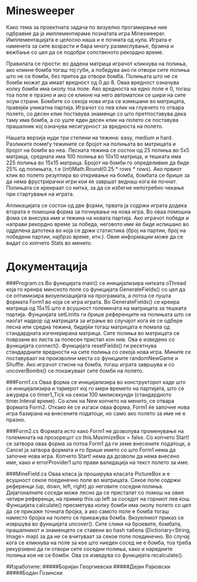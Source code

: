 # Minesweeper

Како тема за проектната задача по визуелно прогамирање ние одбравме да ја имплементираме познатата игра Minesweeper. Имплементацијата е целосно наша и е почната од нула. Играта е наменета за сите возрасти и бара многу размислување, брзина и вежбање со цел да се подобри сопственото рекордно време. 

Правилата се прости: во дадена матрица играчот кликнува на полиња, ако кликне бомба тогаш тој губи, а победува ако ги отвори сите полиња што не се бомби, без притоа да отвори бомба. Полињата што не се бомби можат да имаат вредност од 0 до 8. Оваа вредност означува колку бомби има околу тоа поле. Ако вредноста на едно поле е 0, тогаш тоа поле е празно и ако се кликне на него автоматски се шири на сите осум страни. Бомбите со секоја нова игра се измешани во матрицата, правејќи уникатна партија. Играчот со лев клик на глувчето го отвара полето, со десен клик поставува знаменце со што претпоставува дека таму има бомба, а со уште еден десен клик на полето се поставува прашалник кој означува несигурност за вредноста на полето.

Нашата верзија нуди три степени на тежина: easy, medium и hard. Разликите помеѓу тежините се бројот на полињата во матрицата и бројот на бомби во неа. Лесната тежина се состои од 25 полиња во 5x5 матрица, средната има 100 полиња во 10x10 матрица, и тешката има 225 полиња во 15x15 матрица. Бројот на бомби го определивме да биде 25% од полињата, т.е (int)Math.Round(0.25 * rows * rows). Ако првиот клик во полето резултира во откривање на бомба, бомбата се брише за да нема фрустрирачки игри кои ќе завршат веднаш кога ќе почнат. Полињата се креираат со нитка, за да се избегне непотребно чекање при стартување на играта. 

Апликацијата се состои од две форми, првата ја содржи играта додека втората е помошна форма за почнување на нова игра. Во оваа помошна фома се внесува име и тежина на новата партија. Ако играчот победи и направи рекордно време за победа, неговото име ќе биде испишано во одделена датотека во која се држи статистика (број на партии, број на победени партии, најбрзо време, итн.). Овие информации може да се видат со копчето Stats во менито.

# Документација

###Program.cs
Во функцијата main() се иницијализира нитката oThread која го креира минското поле со функцијата GenerateFields() со цел да се оптимизира визуелизацијата на програмата, а потоа се пушта формата Form1 во која се игра играта. Во GenerateFields() се креира матрица од 15x15 што е всушност големината на матрицата за тешката партија. Фунцкијата setLimits ги брише референците на полињата што се наоѓат надвор од матрицата за играње во случајот кога ќе се одбере лесна или средна тежина, бидејќи тогаш матрицата е помала од стандардната изгенерирана матрица. Сите полиња во матрицата се поврзани во листа за полесен пристап кон нив. Ова е изведено со функцијата connect(). Функцијата resetFields() ги ресетнува стандардните вредности на сите полиња со секоја нова игра. Мините се поставуваат на произволни места со функциите randomNewGame и Shuffle. Ако играчот стисне на бомба, тогаш играта завршува и со uncoverBombs() се покажуваат сите бомби на полето.

###Form1.cs
Оваа форма се иницијализира во конструкторот каде што се иницијализира и тајмерот кој го мери времето на партијата, што се ажурира со timer1_Tick на секои 100 милисекунди (стандардното timer.Inteval време). Со клик на New копчето на менито, се отвара формата Form2. Откако ќе се изгаси оваа форма, Form1 ќе започне нова игра базирана на внесените податоци, но само ако полето за име не е празно.

###Form2.cs
Формата исто како Form1 не дозволува променување на големината на прозорецот со this.MaximizeBox = false. Со копчето Start! се затвора оваа форма за потоа Form1 да ги земе внесените податоци, а Cancel ја затвора формата и го брише името со што Form1 нема да започне нова игра. Копчето Start! нема да дозволи да нема внесено име, како и errorProvider1 што прави валидација на текст полето за име.

###MineField.cs
Оваа класа ја проширува класата PictureBox и е всушност секое поединечно поле во матрицата. Секое поле содржи референци (up, down, left, right) до неговите соседни полиња. Дијагоналните соседи може лесно да се пристапат со помош на овие четири референци, на пример this.up.left за соседот на горниот лев ќош. Функцијата calculate() пресметува колку бомби има околу полето со цел да се прикаже точната бројка, а ако самото поле е бомба тогаш наместо бројка на полето се прикажува бомба. Визуелниот приказ се извршува во функцијата uncover(). Сите слики на броевите, бомбата, прашалникот и знаменцето се ставени во hash табела (Dictionary<String, Image> map) за да не се вчитуваат за секое поле поединечно. Во случај кога се кликнува на поле за кое што ниеден сосед не е бомба, тоа треба рекурзивно да ги отвори сите соседни полиња, како и наредните полиња кои не се бомби. Ова се изведува со функцијата recalculate().

#Изработиле:
#####Боријан Георгиевски
#####Дејан Рајковски
#####Бодан Ѓозински
